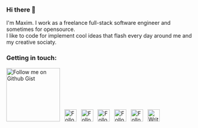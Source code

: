 ### Hi there 👋

I'm Maxim. I work as a freelance full-stack software engineer and sometimes for opensource.   
I like to code for implement cool ideas that flash every day around me and my creative sociaty.

### Getting in touch: 
<a href="https://gist.github.com/ismaxim" title="Follow me on Github Gist">
    <img
        width="141"
        alt="Follow me on Github Gist"
        src="https://raw.githubusercontent.com/ismaxim/ismaxim/master/assets/icons/gist.svg"
    /></a>
&nbsp;
<a href="https://twitter.com/ismaxim_" title="Follow me on Twitter">
    <img
        width="32"
        alt="Follow me on Twitter"
        src="https://raw.githubusercontent.com/ismaxim/ismaxim/master/assets/icons/twitter.svg"
    /></a>
&nbsp;
<a href="https://t.me/ismaxim" title="Follow me on Telegram">
    <img
        width="32"
        alt="Follow me on Telegram"
        src="https://raw.githubusercontent.com/ismaxim/ismaxim/master/assets/icons/telegram.svg"
    /></a>
&nbsp;
<a href="https://medium.com/@ismaxim" title="Follow me on Medium">
    <img
        width="32"
        alt="Follow me on Medium"
        src="https://raw.githubusercontent.com/ismaxim/ismaxim/master/assets/icons/medium.svg"
    /></a>
&nbsp;
<a href="https://www.pinterest.com/ismaxim/" title="Follow me on Pinterest">
    <img
        width="32"
        alt="Follow me on Pinterest"
        src="https://raw.githubusercontent.com/ismaxim/ismaxim/master/assets/icons/pinterest.svg"
    /></a>
&nbsp;
<a href="https://www.behance.net/ismaxim" title="Follow me on Behance">
    <img
        width="32"
        alt="Follow me on Behance"
        src="https://raw.githubusercontent.com/ismaxim/ismaxim/master/assets/icons/behance.svg"
    /></a>
&nbsp;
<a href="mailto:gr.gromax@gmail.com" title="Write me to email">
    <img
        width="32"
        alt="Write me to email"
        src="https://raw.githubusercontent.com/ismaxim/ismaxim/master/assets/icons/email.svg"
    /></a>
